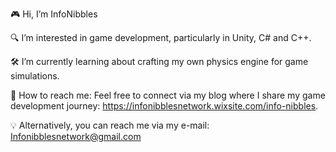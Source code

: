 🎮 Hi, I’m InfoNibbles

🔍 I’m interested in game development, particularly in Unity, C# and C++.

🛠️ I’m currently learning about crafting my own physics engine for game simulations.

📧 How to reach me: Feel free to connect via my blog where I share my game development journey: https://infonibblesnetwork.wixsite.com/info-nibbles.

💡 Alternatively, you can reach me via my e-mail: Infonibblesnetwork@gmail.com
